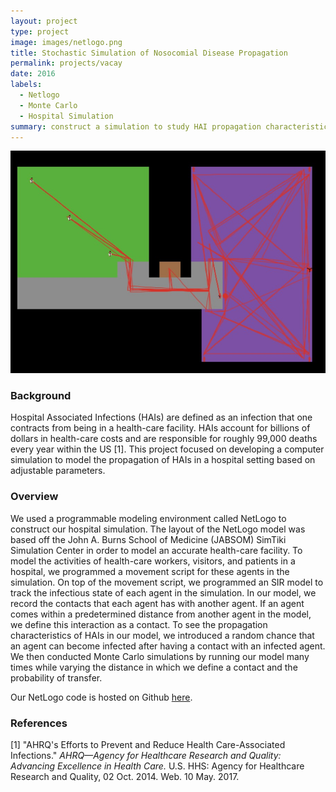 ```yaml
---
layout: project
type: project
image: images/netlogo.png
title: Stochastic Simulation of Nosocomial Disease Propagation
permalink: projects/vacay
date: 2016
labels:
  - Netlogo
  - Monte Carlo
  - Hospital Simulation
summary: construct a simulation to study HAI propagation characteristics
---
```



<div class="ui medium rounded images">
  <img class="ui image" src="../images/nlogo-simulation.jpg">
</div>

### Background
Hospital Associated Infections (HAIs) are defined as an infection that one contracts from being in a health-care facility.  HAIs account for billions of dollars in health-care costs and are responsible for roughly 99,000 deaths every year within the US [1].  This project focused on developing a computer simulation to model the propagation of HAIs in a hospital setting based on adjustable parameters.

### Overview
We used a programmable modeling environment called NetLogo to construct our hospital simulation.  The layout of the NetLogo model was based off the John A. Burns School of Medicine (JABSOM) SimTiki Simulation Center in order to model an accurate health-care facility.  To model the activities of health-care workers, visitors, and patients in a hospital, we programmed a movement script for these agents in the simulation.  On top of the movement script, we programmed an SIR model to track the infectious state of each agent in the simulation.  In our model, we record the contacts that each agent has with another agent.  If an agent comes within a predetermined distance from another agent in the model, we define this interaction as a contact.  To see the propagation characteristics of HAIs in our model, we introduced a random chance that an agent can become infected after having a contact with an infected agent.  We then conducted Monte Carlo simulations by running our model many times while varying the distance in which we define a contact and the probability of transfer.

Our NetLogo code is hosted on Github <a href="https://github.com/cfrifel/ee496-senior-project">here</a>.


### References
[1] "AHRQ's Efforts to Prevent and Reduce Health Care-Associated Infections." *AHRQ—Agency for Healthcare Research and Quality: Advancing Excellence in Health Care.* U.S. HHS:
Agency for Healthcare Research and Quality, 02 Oct. 2014. Web. 10 May. 2017.